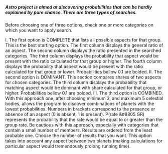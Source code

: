 ##### Astro project is aimed at discovering probabilities that can be hardly explained by pure chance. There are three types of searches.</p>

Before choosing one of three options, check one or more categories on which you want to apply search.</p>

  I. The first option is COMPLETE that lists all possible aspects for that group. This is the best starting option. The first column displays the general ratio of an aspect. The second column displays the ratio presented in the searched categories. The third column displays the probability that aspect would be present with the ratio calculated for that group or higher. The fourth column displays the probability that aspect would be present with the ratio calculated for that group or lower. Probabilities bellow 0.1 are bolded.
  II. The second option is DOMINANT. This section compares shares of two aspects for chosen categories. The third column displays the probability that matching aspect would be dominant with share calculated for that group, or higher. Probabilities bellow 0.1 are bolded.
  III. The third option is COMBINED. With this approach one, after choosing minimum 3, and maximum 5 celestial bodies, allows the program to discover combinations of planets with the lowest probabilities. Numbers in brackets correspond to the presence or absence of an aspect (0 is absent, 1 is present). P(rate &#8805 GR) represents the probability that the rate would be equal to or greater than the group rate. Be cautious with this approach, especially with categories that contain a small number of members. Results are ordered from the least probable one. Choose the number of results that you want. This option takes into account any aspect between two planets (making calculations for particular aspect would tremendously prolong running time).
